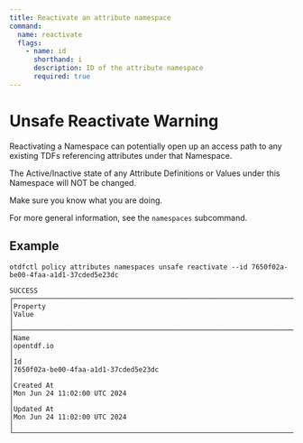 ```yaml
---
title: Reactivate an attribute namespace
command:
  name: reactivate
  flags:
    - name: id
      shorthand: i
      description: ID of the attribute namespace
      required: true
---
```


# Unsafe Reactivate Warning

Reactivating a Namespace can potentially open up an access path to any existing TDFs referencing attributes under that Namespace.

The Active/Inactive state of any Attribute Definitions or Values under this Namespace will NOT be changed.

Make sure you know what you are doing.

For more general information, see the `namespaces` subcommand.

## Example 

```shell
otdfctl policy attributes namespaces unsafe reactivate --id 7650f02a-be00-4faa-a1d1-37cded5e23dc
```

```shell
SUCCESS
┌────────────────────────────────────────────────────────────────────────────┬─────────────────────────────────────────────────────────────────────────────────────────────────────┐
│Property                                                                    │Value                                                                                                │
├────────────────────────────────────────────────────────────────────────────┼─────────────────────────────────────────────────────────────────────────────────────────────────────┤
│Name                                                                        │opentdf.io                                                                                           │
│Id                                                                          │7650f02a-be00-4faa-a1d1-37cded5e23dc                                                                 │
│Created At                                                                  │Mon Jun 24 11:02:00 UTC 2024                                                                         │
│Updated At                                                                  │Mon Jun 24 11:02:00 UTC 2024                                                                         │
└────────────────────────────────────────────────────────────────────────────┴─────────────────────────────────────────────────────────────────────────────────────────────────────┘
```
